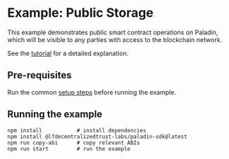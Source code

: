 # Example: Public Storage

This example demonstrates public smart contract operations on Paladin, which will be visible to any parties with access to the blockchain network.

See the [tutorial](https://LFDT-Paladin.github.io/paladin/head/tutorials/public-storage/) for a detailed explanation.

## Pre-requisites

Run the common [setup steps](../README.md) before running the example.

## Running the example

```shell
npm install           # install dependencies
npm install @lfdecentralizedtrust-labs/paladin-sdk@latest
npm run copy-abi      # copy relevant ABIs
npm run start         # run the example
```
